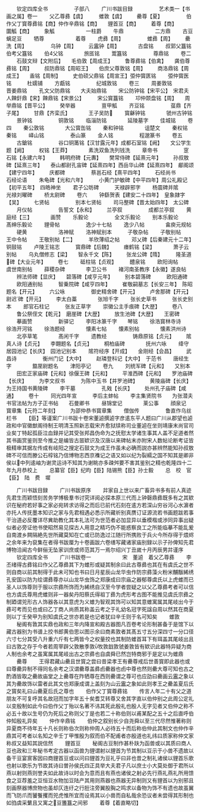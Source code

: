 <!-- { "loadSidebar": true } -->
　　钦定四库全书　　　　　子部八
　　广川书跋目録　　　　　艺术类一【书画之属】卷一
　　父乙尊彞【虞】　　　蜼敦【虞】
　　罍尊【夏】　　　　　伯作父丁寳尊彞铭【商】仲作辛鼎铭【商】　　貍首豆【商】
　　着尊【商】　　　　　圜觚【商】
　　象觚　　　　　　一柱爵
　　牛鼎　　　　　　二方鼎
　　古豆　　　　　　螭足豆
　　牺尊　　　　　　着尊
　　虎彞【周】　　　　　蜼彞【周】
　　罍洗【周】　　　　　乌钟【周】
　　云靁钟【周】　　　　古盘铭
　　叔郭父簋铭　　　伯考父簋铭
　　伯父铭　　　　旅匜铭
　　鬻簋铭　　　　　尊鼎铭
　　卷二
　　石鼓文辩【文附后】　　毛伯敦【周成王】
　　鲁尊彞铭【伯禽】　　龚伯尊彞铭【周】
　　叔防鼎铭【周昭王】　　伯庶父尊敦铭【周】
　　商洛鼎铭【周成王】　　盉铭【周制】
　　史伯硕父鼎铭【周宣王】弫仲寳匧铭
　　弫仲寳医铭　　　杜嬬铺
　　方甗铭　　　　　纪城敦铭
　　卷三
　　周姜敦铭　　　　晋姜鼎铭
　　孔文父防鼎铭　　大夫始鼎铭
　　宋公防钟铭【宋平公】　宋君夫人餗釬鼎【宋】餗鼎铭【宋景公】　　　宋公寳簋铭
　　卭仲颒盘铭【周】　　周举鼎铭【晋平公】
　　癸举器　　　　　亶甲觚
　　齐豆铭　　　　　虿鼎【齐子尾】
　　甘鼎【齐栾氏】　　　　王子吴防
　　寳龢钟铭　　　　虢州古钟铭
　　景钟铭　　　　　铜敦铭
　　临淄防铭　　　　延陵墓字
　　佳城铭
　　卷四
　　秦公敦铭　　　　大公寳缶铭
　　秦和钟铭　　　　诅楚文
　　秦权铭　　　　　秦铭
　　峄山铭　　　　　泰山篆
　　金人铭　　　　　程邈篆书
　　卷五
　　古鎗铭　　　　　谷口铜筩铭【汉甘露元年】成都石室铭【阙】　　文公学生题【阙】
　　权铭【王莽】　　　　素洗双鱼洗列钱洗
　　章帝书　　　　　窆石铭【永建六年】
　　韩明府碑【元夀】　　樊常侍碑【延熹元年】
　　孙叔敖碑【延熹三年】　　泰山都尉孔宙碑【延熹四年】西岳华山碑【延熹四年】　郙阁颂【建宁四年】
　　庆都碑　　　　　蔡邕石经【熹平四年】
　　石经尚书　　　　石经论语
　　朱龟碑【光和六年】　　　小黄门护敏碑【中平四年】周公礼殿记【初平五年】　四皓神坐
　　君子公昉碑　　　天禄辟邪字
　　杨震碑并隂　　　光禄刘曜碑
　　桥太尉碑
　　卷六
　　钟繇贺表【建安二十四年】　皇象隷字【吴】
　　七贤帖　　　　　别本七贤帖
　　司马整碑【晋太始四年】　太公碑
　　月仪帖　　　　　告誓文【永和】
　　兰亭叙　　　　　成都兰亭叙
　　黄庭经【三】　　　　画赞
　　乐毅论　　　　　全文乐毅论
　　别本乐毅论　　　髙绅乐毅论
　　貍骨帖　　　　　逸少十七帖
　　逸少八帖　　　　畣庾元规帖
　　硬黄　　　　　　洛神赋
　　洛神赋别本　　　子敬杂帖
　　子敬别帖　　　　王中令帖
　　王敬别帖【二】　　　羊欣薄绍之帖
　　邓乂碑【后秦建元十二年】　铜鼓铭
　　卢陵王铭志　　　寳鼎碑【后魏】
　　瘗鹤铭【梁】　　　　萧子云别帖
　　乌丸僧修志【梁】　　智永千文【陈】
　　张龙公碑【隋】　　　隆圣道碑【大业元年】
　　卷七
　　砥柱铭【贞观】　　　醴泉铭
　　欧阳询帖　　　　虞世南别帖
　　薛稷杂碑　　　　李卫公书
　　褚河南圣教序【永徽】遂良帖
　　辨法师碑【显庆】　　碧落碑【咸亨元年】
　　别本碧落碑　　　欧阳通碑
　　欧阳通别帖　　　智乗院碑【咸亨四年】
　　崔敬嗣墓志【长安三年】　陈昭题名【开元】
　　六公咏　　　　　御史精舍碑【开元】
　　卢舍那碑【开元】　　尉迟碑【开元】
　　李太白藁　　　　张旭千字
　　张长史草书　　　张长史别本
　　郎官石柱记　　　张友正草字
　　崇徽公主手痕碑【大歴】
　　卷八
　　鲁公祭侄文【乾元】　磨崖碑【大歴】
　　放生池碑【大歴】　　王密碑
　　摹画赞　　　　　新驿记
　　李阳冰篆千字　　琴铭
　　徐浩寳林寺诗　　徐浩开河铭
　　徐浩题经　　　　懐素七帖
　　懐素别帖　　　　懐素洪州诗
　　北亭草笔　　　　髙闲千字
　　遗教经　　　　　铸鼎原铭【贞元】
　　隂真人诗【贞元】　　李翺题名【贞元】
　　桐柏庙碑　　　　抚州六咏
　　绛守居园池记【长庆】　园池记别本
　　隂符经序【开成】　　金刚经【会昌】
　　武昌诗　　　　　衡州门记【大中】
　　赵璘登科记【大中】　于范书
　　唐经生字　　　　盩厔尉题名
　　津阳亭记
　　卷九
　　刘统军碑【元和】　　又别本
　　田宏正家庙碑【元和】徐偃王碑【元和】
　　平淮西碑【元和】　　罗池庙碑【长庆】
　　为李文叔书　　　为陈中玉书【并罗池碑】
　　黄陵庙碑【长庆】　　为王持国书黄陵碑
　　李干墓　　　　　孔戣【长庆】
　　处州孔子庙碑【咸通】
　　卷十
　　同光四年宣　　　李后主蚌帖
　　李主集贤院书　　为张潜夫书官法帖为方子正书帖　　石曼卿书
　　昼锦堂记　　　　莱公事
　　顔泉记　　　　　寳章集【元符二年刻】
　　为邵仲恭书寳章集
　　僧伽传　　　　　鲁直作乌丝栏书
　　【臣】等谨案广川书跋十卷宋董逌撰逌字彦逺东平人题曰广川从郡望也逌政和中官徽猷阁待制王明清玉照新志载宋齐愈狱牍称司业董逌在坐则靖康末尚官司业矣丁特起孤臣泣血録并记其受张邦昌伪命为之抚慰太学诸生事其人盖不足道者然其书画赏鉴则至今推之是编皆古噐欵识及汉唐以来碑帖末亦附宋人数帖论断考证皆极精审其据左传成有岐阳之搜定石鼓文为成王作虽未必确而説亦甚辨然能知孙叔敖碑不可信而滕公石椁铭乃信博物志西京襍记之语又如以纪为裂繻之国不知其是卿非侯以中列逺岫为谢灵运诗不知其为谢眺亦多疎舛要不害其鉴别之精也乾隆四十二年九月恭校上
　　总纂官【臣】纪昀【臣】陆锡熊【臣】孙士毅
　　总　校　官　【臣】　陆　费　墀














　　广川书跋目録
　　广川书跋原序
　　弅家自上世以来广畜异书多有前人真迹先君生而颖悟刻苦务学博极羣书讨究详阅必探本原三代而上钟磬鼎彞既多有之其欵识在秘府若好事之家必宛转求访得之而后已前代石刻在逺方若深山穷谷河心水濵者亦托人传抚墨本知识之家与先君相遇必悉示所藏祈别真赝订证源流若书画题跋若事干治道必反覆详尽兾助教化其本礼法可为世范者必加显异以垂模楷或渉同异事出疑似者必旁证他书使昭然易见探古人用意之精巧伪不能惑察良工之所能临摹不能乱爰自南渡乡闗隔絶先世所藏莫知在亡或已防逸过江随行所携败于兵火今所存得于煨烬之余年来为裒集在者得书跋厘为十卷画跋六卷缮写藏诸家庙别録以示子孙俾知先君博物洽闻古今鲜俪无坠家训庶或师范其万一焉尔绍兴丁丑嵗十月丙辰男弅谨序
　　钦定四库全书
　　广川书跋卷一　　　　　　宋　董逌　着父乙尊彞
　　李丕绪得古彞铭曰作父乙尊彞其下为蜼形或疑其制余曰此古尊彞也其在有虞氏之世不则自商以前其制得于此未可知也书曰日月星辰山龙华虫作防宗彞藻火粉米黼黻絺绣孔安国以防为绘谓彞尊亦以山龙华虫饰之郑康成曰宗庙之器郁尊虞氏以上虎蜼而已圣人以饰尊则于服以宗彞所饰而为絺绣自汉至今学者尝疑之以父乙尊彞考者可以信也方虞氏尊用虎蜼则非一器矣丹阳蔡氏得祖丁彞为虎形考古图不能推见虞氏宗彞之制廼谓兕形古人饰器各以其意虎为义蜼为智观其饰可以知其意蜼寓属其尾岐出今于彞可考而见也或曰乙丁商人尚质其称盖云考之于礼幼名冠字死諡自周以然其在商夏则以丁壬癸甲为别知虞氏之世亦若是也记者犹曰辛壬则于名可知矣
　　蜼敦
　　秘阁有敦其实鼎也政和三年内降宣和殿古器图凡百卷考论形制甚备于是馆下以藏古器别为书谱上挍书郎黄伯思以图示余曰商素敦者其髙五寸五分深四寸一分口径六寸七分其受八升重六斤有七两皆今之权量挍也其制防蜼首耳下有珥盖其尾岐出且曰古敦之存于今者若周宰辟父敦散季敦牧敦戠敦虢姜敦皆有欵识此器特异疑为商人制也余考之虽寓属其尾岐出古之宗彞也自虞舜已然岂特商邪于是定以为蜼鼎
　　罍尊
　　王得君藏山罍且世寳之尝曰昔梁孝王有罍尊戒后世善寳即此器也或曰尊罍异制不得同名余考之汉谓罍尊盖彞卣罍器也卣中尊也然则罍大尊可知也古之酌酒皆取之罍故庙堂之上罍尊在阼牺尊在西则罍谓之尊可也应劭曰罍画云靁之象以其为罍故饰以雷者此其文也郑康成谓上盖刻为山云靁之象如此则孝王之罍盖夏后氏之寳矣礼曰山罍夏后氏之尊也
　　伯作父丁寳尊彞铭
　　传言人年二十有父之道朋友不可复呼其名故冠而加字年五十矣耆艾转尊又舍其字直以伯仲别之此周公定礼以变殷制如此今曰伯作父丁殆以名著不讳其死此殷礼也殷人无字见者又伯仲之称不必五十故以生号仍为死后之称则父丁是也若二十称伯则以甫某配之五十之后直呼伯仲知殷礼异矣
　　仲作辛鼎铭
　　伯仲之叙别长少自尧舜以至三代尽然惟著称则异夏商不待年五十凡长则称伯次则称仲周人必待五十而后称伯仲此其制文也仲作辛鼎其可考者以名知之辛壬丁甲惟殷为叙而伯不配甫者亦殷道也礼纬曰质家称仲文家称叔又益知其説信然
　　貍首豆
　　秘阁古豆制作甚朴趺为函兽或以其质曰商人豆也政和三年秘书考定古器以函兽为貍谓射以貍首为节其制以豆示于小兽不遗故以备干豆宴賔客因曰商貍首豆或以问曰貍首为豆礼乎曰非也昔之制礼诸侯以貍首乐歌也射以歌乐为节故其诗曰曽孙侯氏四正具举大夫君子凡以庶士小大莫处御于君所以燕以射则燕则誉夫如此故诗以时会为意而且有燕也诸侯之射必先行燕礼燕礼所用馈食之豆荐羞之豆恒豆水物加豆陆产其用则燕器也燕器无异制则又有貍首以为别邪且刻画祭器博庶物也虽却仄连纡之行脰注旁翼股胸之鸣求以备物为饰不有遗也故虽翼而飞防爪而饕餮攫而兕虎惟所宜而设焉其以小兽而自私哉余恐议者未尝得其形制也如驺虞采蘩且又寓之豆簠簋之间邪
　　着尊【着直略切】
